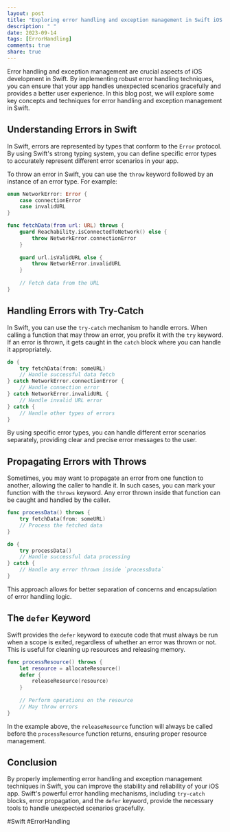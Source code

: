```yaml
---
layout: post
title: "Exploring error handling and exception management in Swift iOS development"
description: " "
date: 2023-09-14
tags: [ErrorHandling]
comments: true
share: true
---
```


Error handling and exception management are crucial aspects of iOS development in Swift. By implementing robust error handling techniques, you can ensure that your app handles unexpected scenarios gracefully and provides a better user experience. In this blog post, we will explore some key concepts and techniques for error handling and exception management in Swift.

## Understanding Errors in Swift

In Swift, errors are represented by types that conform to the `Error` protocol. By using Swift's strong typing system, you can define specific error types to accurately represent different error scenarios in your app.

To throw an error in Swift, you can use the `throw` keyword followed by an instance of an error type. For example:

```swift
enum NetworkError: Error {
    case connectionError
    case invalidURL
}

func fetchData(from url: URL) throws {
    guard Reachability.isConnectedToNetwork() else {
        throw NetworkError.connectionError
    }
    
    guard url.isValidURL else {
        throw NetworkError.invalidURL
    }
    
    // Fetch data from the URL
}
```

## Handling Errors with Try-Catch

In Swift, you can use the `try-catch` mechanism to handle errors. When calling a function that may throw an error, you prefix it with the `try` keyword. If an error is thrown, it gets caught in the `catch` block where you can handle it appropriately.

```swift
do {
    try fetchData(from: someURL)
    // Handle successful data fetch
} catch NetworkError.connectionError {
    // Handle connection error
} catch NetworkError.invalidURL {
    // Handle invalid URL error
} catch {
    // Handle other types of errors
}
```

By using specific error types, you can handle different error scenarios separately, providing clear and precise error messages to the user.

## Propagating Errors with Throws

Sometimes, you may want to propagate an error from one function to another, allowing the caller to handle it. In such cases, you can mark your function with the `throws` keyword. Any error thrown inside that function can be caught and handled by the caller.

```swift
func processData() throws {
    try fetchData(from: someURL)
    // Process the fetched data
}

do {
    try processData()
    // Handle successful data processing
} catch {
    // Handle any error thrown inside `processData`
}
```

This approach allows for better separation of concerns and encapsulation of error handling logic.

## The `defer` Keyword

Swift provides the `defer` keyword to execute code that must always be run when a scope is exited, regardless of whether an error was thrown or not. This is useful for cleaning up resources and releasing memory.

```swift
func processResource() throws {
    let resource = allocateResource()
    defer {
        releaseResource(resource)
    }
    
    // Perform operations on the resource
    // May throw errors
}
```

In the example above, the `releaseResource` function will always be called before the `processResource` function returns, ensuring proper resource management.

## Conclusion

By properly implementing error handling and exception management techniques in Swift, you can improve the stability and reliability of your iOS app. Swift's powerful error handling mechanisms, including `try-catch` blocks, error propagation, and the `defer` keyword, provide the necessary tools to handle unexpected scenarios gracefully.

#Swift #ErrorHandling